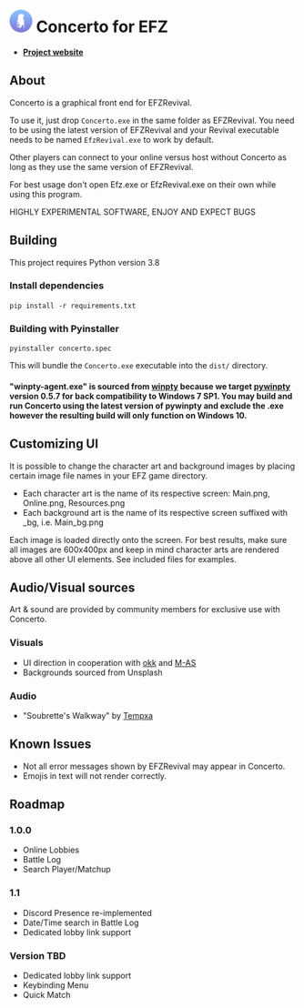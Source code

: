 # <img src="res/concertoicon.png" width="40"> Concerto for EFZ
* [**Project website**](https://concerto-efz.shib.live)

## About

Concerto is a graphical front end for EFZRevival.

To use it, just drop `Concerto.exe` in the same folder as EFZRevival. You need to be using the latest version of EFZRevival and your Revival executable needs to be named `EfzRevival.exe` to work by default.

Other players can connect to your online versus host without Concerto as long as they use the same version of EFZRevival.

For best usage don't open Efz.exe or EfzRevival.exe on their own while using this program.

HIGHLY EXPERIMENTAL SOFTWARE, ENJOY AND EXPECT BUGS

## Building
This project requires Python version 3.8

### Install dependencies
```
pip install -r requirements.txt
```

### Building with Pyinstaller
```
pyinstaller concerto.spec
```
This will bundle the `Concerto.exe` executable into the `dist/` directory.

#### "winpty-agent.exe" is sourced from [winpty](https://github.com/rprichard/winpty) because we target [pywinpty](https://github.com/spyder-ide/pywinpty) version 0.5.7 for back compatibility to Windows 7 SP1. You may build and run Concerto using the latest version of pywinpty and exclude the .exe however the resulting build will only function on Windows 10.

## Customizing UI
It is possible to change the character art and background images by placing certain image file names in your EFZ game directory.

* Each character art is the name of its respective screen: Main.png, Online.png, Resources.png
* Each background art is the name of its respective screen suffixed with _bg, i.e. Main_bg.png

Each image is loaded directly onto the screen. For best results, make sure all images are 600x400px and keep in mind character arts are rendered above all other UI elements. See included files for examples.

## Audio/Visual sources
Art & sound are provided by community members for exclusive use with Concerto.

### Visuals
* UI direction in cooperation with [okk](https://github.com/okkdev) and [M-AS](https://twitter.com/matthewrobo)
* Backgrounds sourced from Unsplash

### Audio
* "Soubrette's Walkway" by [Tempxa](https://twitter.com/TempxaRK9)

## Known Issues
* Not all error messages shown by EFZRevival may appear in Concerto.
* Emojis in text will not render correctly.

## Roadmap
### 1.0.0
* Online Lobbies
* Battle Log
* Search Player/Matchup

### 1.1
* Discord Presence re-implemented
* Date/Time search in Battle Log
* Dedicated lobby link support

### Version TBD
* Dedicated lobby link support
* Keybinding Menu
* Quick Match